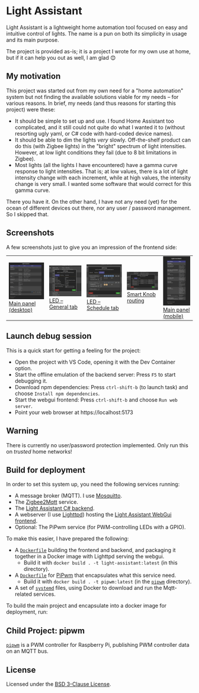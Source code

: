 # Light Assistant

Light Assistant is a lightweight home automation tool focused on easy and intuitive control of lights. The name is a pun on both its simplicity in usage and its main purpose.

The project is provided as-is; it is a project I wrote for my own use at home, but if it can help you out as well, I am glad 😊

## My motivation

This project was started out from my own need for a "home automation" system but not finding the available solutions viable for my needs – for various reasons. In brief, my needs (and thus reasons for starting this project) were these:

 - It should be simple to set up and use. I found Home Assistant too complicated, and it still could not quite do what I wanted it to (without resorting ugly yaml, or C# code with hard-coded device names).
 - It should be able to dim the lights *very* slowly. Off-the-shelf product can do this (with Zigbee lights) in the "bright" spectrum of light intensities. However, at low light conditions they fail (due to 8 bit limitations in Zigbee).
 - Most lights (all the lights I have encountered) have a gamma curve response to light intensities. That is; at low values, there is a lot of light intensity change with each increment, while at high values, the intensity change is very small. I wanted some software that would correct for this gamma curve.

There you have it. On the other hand, I have not any need (yet) for the ocean of different devices out there, nor any user / password management. So I skipped that.

## Screenshots

A few screenshots just to give you an impression of the frontend side:

<table>
  <tr>
    <td><a target="_blank" href="images/main_screen_desktop.png"><img src="images/thumb_main_screen_desktop.png" /><br />Main panel (desktop)</a></td>
    <td><a target="_blank" href="images/led_general.png"><img src="images/thumb_led_general.png" /><br />LED – General tab</a></td>
    <td><a target="_blank" href="images/led_schedule.png"><img src="images/thumb_led_schedule.png" /><br />LED – Schedule tab</a></td>
    <td><a target="_blank" href="images/smart_knob_routing.png"><img src="images/thumb_smart_knob_routing.png" /><br />Smart Knob routing</a></td>
    <td><a target="_blank" href="images/main_screen_mobile.png"><img src="images/thumb_main_screen_mobile.png" /><br />Main panel (mobile)</a></td>
  </tr>
</table>

## Launch debug session

This is a quick start for getting a feeling for the project:
 - Open the project with VS Code, opening it with the Dev Container option.
 - Start the offline emulation of the backend server: Press `F5` to start debugging it.
 - Download npm dependencies: Press `ctrl-shift-b` (to launch task) and choose `Install npm dependencies`.
 - Start the webgui frontend: Press `ctrl-shift-b` and choose `Run web server`.
 - Point your web browser at https://localhost:5173

## Warning

There is currently no user/password protection implemented. Only run this on *trusted* home networks!

## Build for deployment

In order to set this system up, you need the following services running:

 * A message broker (MQTT). I use [Mosquitto](https://mosquitto.org/).
 * The [Zigbee2Mqtt](https://www.zigbee2mqtt.io/) service.
 * The [Light Assistant C# backend](src/).
 * A webserver (I use [Lighttpd](https://www.lighttpd.net/)) hosting the [Light Assistant WebGui frontend](webgui/).
 * Optional: The PiPwm service (for PWM-controlling LEDs with a GPIO).

To make this easier, I have prepared the following:

 * A [`Dockerfile`](Dockerfile) building the frontend and backend, and packaging it together in a Docker image with Lighttpd serving the webgui.
   * Build it with `docker build . -t light-assistant:latest` (in this directory).
 * A [`Dockerfile`](pipwm/Dockerfile) for [PiPwm](./pipwm/README.md) that encapsulates what this service need.
   * Build it with `docker build . -t pipwm:latest` (in the [`pipwm`](./pipwm/) directory).
 * A set of [`systemd`](./systemd/README.md) files, using Docker to download and run the Mqtt-related services.

To build the main project and encapsulate into a docker image for deployment, run:


## Child Project: pipwm

[`pipwm`](./pipwm/README.md) is a PWM controller for Raspberry Pi, publishing PWM controller data on an MQTT bus.

## License

Licensed under the [BSD 3-Clause License](./LICENSE).
